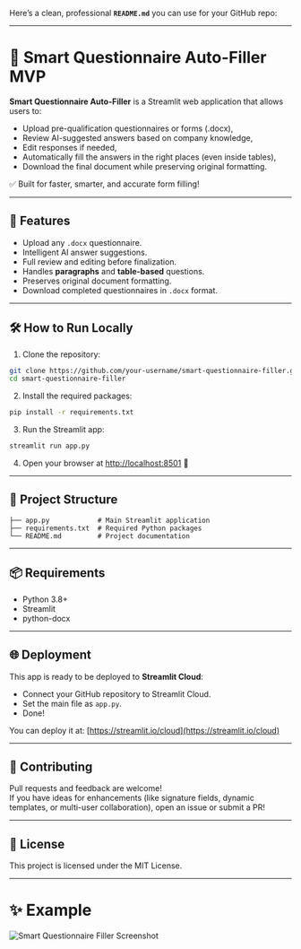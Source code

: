 Here’s a clean, professional **`README.md`** you can use for your GitHub repo:

---

# 📄 Smart Questionnaire Auto-Filler MVP

**Smart Questionnaire Auto-Filler** is a Streamlit web application that allows users to:
- Upload pre-qualification questionnaires or forms (.docx),
- Review AI-suggested answers based on company knowledge,
- Edit responses if needed,
- Automatically fill the answers in the right places (even inside tables),
- Download the final document while preserving original formatting.

✅ Built for faster, smarter, and accurate form filling!

---

## 🚀 Features
- Upload any `.docx` questionnaire.
- Intelligent AI answer suggestions.
- Full review and editing before finalization.
- Handles **paragraphs** and **table-based** questions.
- Preserves original document formatting.
- Download completed questionnaires in `.docx` format.

---

## 🛠 How to Run Locally

1. Clone the repository:

```bash
git clone https://github.com/your-username/smart-questionnaire-filler.git
cd smart-questionnaire-filler
```

2. Install the required packages:

```bash
pip install -r requirements.txt
```

3. Run the Streamlit app:

```bash
streamlit run app.py
```

4. Open your browser at [http://localhost:8501](http://localhost:8501) 🚀

---

## 📂 Project Structure

```
├── app.py            # Main Streamlit application
├── requirements.txt  # Required Python packages
└── README.md         # Project documentation
```

---

## 📦 Requirements

- Python 3.8+
- Streamlit
- python-docx

---

## 🌐 Deployment

This app is ready to be deployed to **Streamlit Cloud**:

- Connect your GitHub repository to Streamlit Cloud.
- Set the main file as `app.py`.
- Done!

You can deploy it at: [https://streamlit.io/cloud](https://streamlit.io/cloud)

---

## 🤝 Contributing

Pull requests and feedback are welcome!  
If you have ideas for enhancements (like signature fields, dynamic templates, or multi-user collaboration), open an issue or submit a PR!

---

## 📜 License

This project is licensed under the MIT License.

---

# ✨ Example

![Smart Questionnaire Filler Screenshot](https://placehold.co/800x400?text=Demo+Screenshot)
